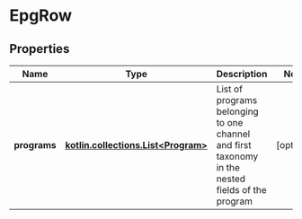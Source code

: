 
# EpgRow

## Properties
Name | Type | Description | Notes
------------ | ------------- | ------------- | -------------
**programs** | [**kotlin.collections.List&lt;Program&gt;**](Program.md) | List of programs belonging to one channel and first taxonomy in the nested fields of the program |  [optional]



